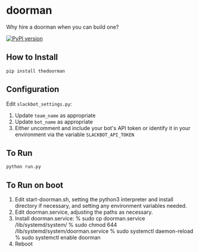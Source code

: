 # doorman
Why hire a doorman when you can build one?

[![PyPI version](https://badge.fury.io/py/thedoorman.svg)](https://badge.fury.io/py/thedoorman)

## How to Install
```
pip install thedoorman
```

## Configuration
Edit `slackbot_settings.py`:

1. Update `team_name` as appropriate
2. Update `bot_name` as appropriate
3. Either uncomment and include your bot's API token or identify it in your environment via the variable `SLACKBOT_API_TOKEN`

## To Run
`python run.py`

## To Run on boot

1. Edit start-doorman.sh, setting the python3 interpreter and install directory if necessary, and setting any environment variables needed.
2. Edit doorman.service, adjusting the paths as necessary.
3. Install doorman.service:
    % sudo cp doorman.service /lib/systemd/system/
    % sudo chmod 644 /lib/systemd/system/doorman.service
    % sudo systemctl daemon-reload
    % sudo systemctl enable doorman
4. Reboot


